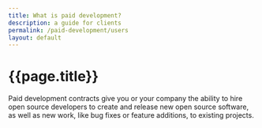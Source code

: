 ```yaml
---
title: What is paid development?
description: a guide for clients
permalink: /paid-development/users
layout: default
---
```


# {{page.title}}

Paid development contracts give you or your company the ability to hire open source developers to create and release new open source software, as well as new work, like bug fixes or feature additions, to existing projects.
